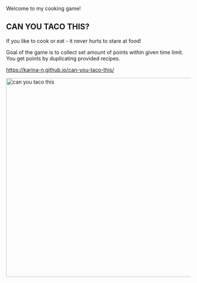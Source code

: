 Welcome to my cooking game!

## CAN YOU TACO THIS?

If you like to cook or eat - it never hurts to stare at food!

Goal of the game is to collect set amount of points within given time limit.
You get points by duplicating provided recipes.

https://karina-n.github.io/can-you-taco-this/

<img width="544" alt="can you taco this" src="https://user-images.githubusercontent.com/67471786/132459188-9a247658-b375-4b72-a19b-197731e49af5.png">
